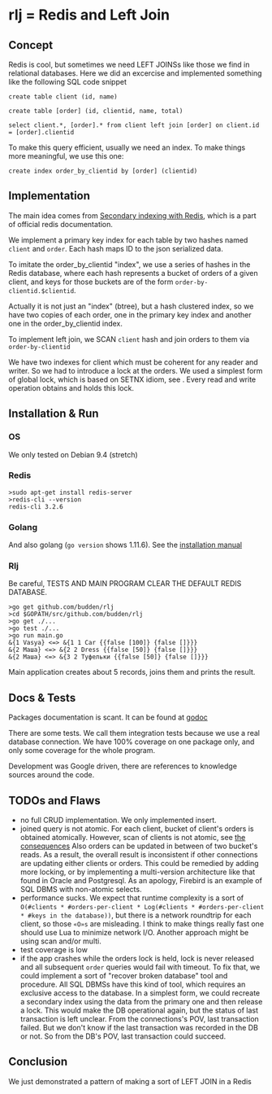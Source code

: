 # rlj = Redis and Left Join

## Concept

Redis is cool, but sometimes we need LEFT JOINSs like those we find in relational databases. 
Here we did an excercise and implemented something like the following SQL code snippet

```
create table client (id, name)

create table [order] (id, clientid, name, total)

select client.*, [order].* from client left join [order] on client.id = [order].clientid
```
To make this query efficient, usually we need an index. To make things more meaningful, we use this one: 
```
create index order_by_clientid by [order] (clientid) 
```

## Implementation

The main idea comes from [Secondary indexing with Redis](https://redis.io/topics/indexes), which 
is a part of official redis documentation. 

We implement a primary key index for each table by two hashes named `client` and `order`. Each hash maps
ID to the json serialized data. 

To imitate the order_by_clientid "index", we use a series of hashes in the Redis database, where each hash 
represents a bucket of orders of a given client, and keys for those buckets are of the form
`order-by-clientid.$clientid`. 

Actually it is not just an "index" (btree), but a hash clustered index, so we have two copies of each order, 
one in the primary key index and another one in the order_by_clientid index.

To implement left join, we SCAN `client` hash and join orders to them via `order-by-clientid`

We have two indexes for client which must be coherent for any reader and writer. So we had to introduce 
a lock at the orders. We used a simplest form of global lock, which is based on SETNX idiom, see
[](pkg/leftjoin/lock.go). Every read and write operation obtains and holds this lock. 

## Installation & Run

### OS
We only tested on Debian 9.4 (stretch)

### Redis
```
>sudo apt-get install redis-server
>redis-cli --version
redis-cli 3.2.6
```

### Golang
And also golang (`go version` shows 1.11.6). See the [installation manual](https://golang.org/doc/install)

### Rlj
Be careful, TESTS AND MAIN PROGRAM CLEAR THE DEFAULT REDIS DATABASE. 
```
>go get github.com/budden/rlj
>cd $GOPATH/src/github.com/budden/rlj
>go get ./...
>go test ./...
>go run main.go
&{1 Vasya} <=> &{1 1 Car {{false [100]} {false []}}}
&{2 Маша} <=> &{2 2 Dress {{false [50]} {false []}}}
&{2 Маша} <=> &{3 2 Туфельки {{false [50]} {false []}}}
```
Main application creates about 5 records, joins them and prints the result. 

## Docs & Tests

Packages documentation is scant. It can be found at [godoc](https://godoc.org/github.com/budden/rlj)

There are some tests. We call them integration tests because we use a real database connection. 
We have 100% coverage on one package only, and only some coverage for the whole program.

Development was Google driven, there are references to knowledge sources around the code.

## TODOs and Flaws

- no full CRUD implementation. We only implemented insert.
- joined query is not atomic. For each client, bucket of client's orders is obtained atomically.
However, scan of clients is not atomic, see [the consequences](https://redis.io/commands/scan#scan-guarantees)
Also orders can be updated in between of two bucket's reads. As a result, the overall result is inconsistent
if other connections are updating either clients or orders. This could be remedied by adding more locking, or 
by implementing a multi-version architecture like that found in Oracle and Postgresql. As an apology, Firebird is an 
example of SQL DBMS with non-atomic selects. 
- performance sucks. We expect that runtime complexity is a sort of `O(#clients * #orders-per-client * Log(#clients * #orders-per-client * #keys in the database))`, but there is a network roundtrip for each client, so those `«O»s` are misleading. I think to make things really fast one should use Lua to minimize network I/O. Another approach might be using scan and/or multi.
- test coverage is low
- if the app crashes while the orders lock is held, lock is never released and all subsequent `order` queries would fail with timeout. To fix that, we could implement a sort of "recover broken database" tool and procedure. All SQL DBMSs have this kind of tool, which requires an exclusive access to the database. In a simplest form, we could recreate a secondary index using the data from the primary one and then release a lock. This would make the DB operational again, but the status of last transaction is left unclear. From the connections's POV, last transaction failed. But we don't know if the last transaction was recorded in the DB or not. So from the DB's POV, last transaction could succeed. 

## Conclusion

We just demonstrated a pattern of making a sort of LEFT JOIN in a Redis
